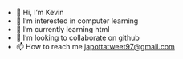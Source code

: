 - 👋 Hi, I’m Kevin
- 👀 I’m interested in computer learning
- 🌱 I’m currently learning html
- 💞️ I’m looking to collaborate on github
- 📫 How to reach me japottatweet97@gmail.com

<!---
japottatwee/japottatweet is a ✨ special ✨ repository because its `README.md` (Japottatweet) appears on your GitHub profile.
You can click the Preview link to take a look at your changes.
--->
